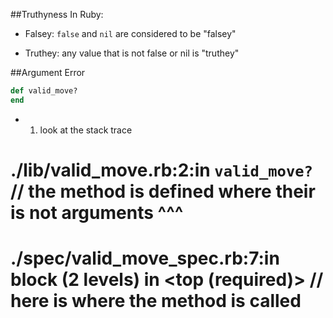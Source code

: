 ##Truthyness In Ruby:

- Falsey:
`false` and `nil` are considered to be "falsey"

- Truthey:
any value that is not false or nil is "truthey"





##Argument Error
```ruby
def valid_move?
end
```

- 1. look at the stack trace
# ./lib/valid_move.rb:2:in `valid_move?` // the method is defined where their is not arguments ^^^
# ./spec/valid_move_spec.rb:7:in block (2 levels) in <top (required)> // here is where the method is called
